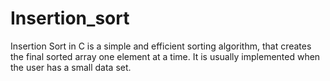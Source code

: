# Insertion_sort
Insertion Sort in C is a simple and efficient sorting algorithm, that creates the final sorted array one element at a time. It is usually implemented when the user has a small data set.
